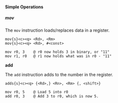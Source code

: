 #### Simple Operations

##### **mov**

The `mov` instruction loads/replaces data in a register.

```
mov{s}<c><q> <Rd>, <Rm>
mov{s}<c><q> <Rd>, #<const>
```

```
mov r0, 3    @ r0 now holds 3 in binary, or "11"
mov r1, r0   @ r1 now holds what was in r0 - "11"
```

**add**

The `add` instruction adds to the number in the register.

```
adds{s}<c><q> {<Rd>,} <Rn>, <Rm> {, <shift>}
```

```
mov r0, 5    @ Load 5 into r0
add r0, 3    @ Add 3 to r0, which is now 5.
```



